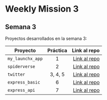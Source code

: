# Weekly Mission 3
## Semana 3 

Proyectos desarrollados en la semana 3:

| Proyecto | Práctica | Link al repo |
| ------------- |:-------------:| -----:|
|`my_launchx_app`|1|[Link al repo](https://github.com/gomez50057/my_launchx_app/tree/main)|
|`spiderverse`|2|[Link al repo](https://github.com/gomez50057/spiderverse)|
|`twitter`|3, 4, 5|[Link al repo](https://github.com/gomez50057/Twitter)|
|`express_basic`|6|[Link al repo](https://github.com/gomez50057/express_basic/tree/main)|
|`express_api`|7|[Link al repo](https://github.com/gomez50057/express_api)|
